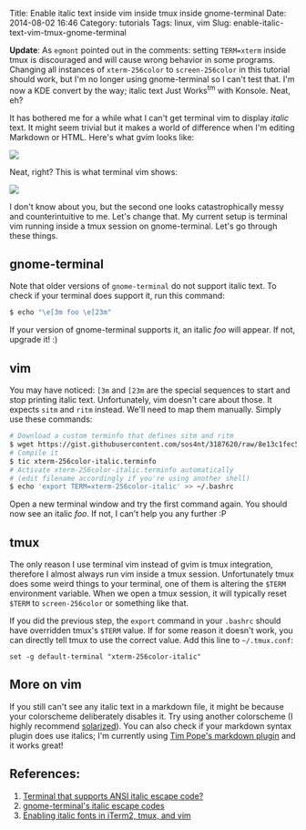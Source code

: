 Title: Enable italic text inside vim inside tmux inside gnome-terminal
Date: 2014-08-02 16:46
Category: tutorials
Tags: linux, vim
Slug: enable-italic-text-vim-tmux-gnome-terminal

**Update**: As `egmont` pointed out in the comments: setting `TERM=xterm` inside tmux is
discouraged and will cause wrong behavior in some programs. Changing all instances of
`xterm-256color` to `screen-256color` in this tutorial should work, but I'm no longer using
gnome-terminal so I can't test that. I'm now a KDE convert by the way; italic text Just
Works<sup>tm</sup> with Konsole. Neat, eh?

It has bothered me for a while what I can't get terminal vim to display *italic* text. It might
seem trivial but it makes a world of difference when I'm editing Markdown or HTML. Here's what gvim
looks like:

![](/images/italic_01_gvim.png)

Neat, right? This is what terminal vim shows:

![](/images/italic_02_vim.png)

I don't know about you, but the second one looks catastrophically messy and counterintuitive to me.
Let's change that. My current setup is terminal vim running inside a tmux session on
gnome-terminal. Let's go through these things.

## gnome-terminal

Note that older versions of `gnome-terminal` do not support italic text. To check if your terminal
does support it, run this command:

```bash
$ echo "\e[3m foo \e[23m"
```

If your version of gnome-terminal supports it, an italic *foo* will appear. If not, upgrade it! :)

## vim

You may have noticed: `[3m` and `[23m` are the special sequences to start and stop printing
italic text. Unfortunately, vim doesn't care about those. It expects `sitm` and `ritm` instead.
We'll need to map them manually. Simply use these commands:

```bash
# Download a custom terminfo that defines sitm and ritm
$ wget https://gist.githubusercontent.com/sos4nt/3187620/raw/8e13c1fec5b72d415ed2917590348451de5f8e58/xterm-256color-italic.terminfo
# Compile it
$ tic xterm-256color-italic.terminfo
# Activate xterm-256color-italic.terminfo automatically
# (edit filename accordingly if you're using another shell)
$ echo 'export TERM=xterm-256color-italic' >> ~/.bashrc
```

Open a new terminal window and try the first command again. You should now see an italic *foo*. If
not, I can't help you any further :P

## tmux

The only reason I use terminal vim instead of gvim is tmux integration, therefore I almost always
run vim inside a tmux session. Unfortunately tmux does some weird things to your terminal, one of
them is altering the `$TERM` environment variable. When we open a tmux session, it will typically
reset `$TERM` to `screen-256color` or something like that.

If you did the previous step, the `export` command in your `.bashrc` should have overridden tmux's
`$TERM` value. If for some reason it doesn't work, you can directly tell tmux to use the correct
value. Add this line to `~/.tmux.conf`:

```
set -g default-terminal "xterm-256color-italic"
```

## More on vim

If you still can't see any italic text in a markdown file, it might be because your colorscheme
deliberately disables it. Try using another colorscheme (I highly recommend [solarized][2]). You
can also check if your markdown syntax plugin does use italics; I'm currently using [Tim Pope's
markdown plugin][3] and it works great!

## References:

1. [Terminal that supports ANSI italic escape code?][4]
2. [gnome-terminal's italic escape codes][5]
3. [Enabling italic fonts in iTerm2, tmux, and vim][6]

[1]: https://gist.githubusercontent.com/sos4nt/3187620/raw/8e13c1fec5b72d415ed2917590348451de5f8e58/xterm-256color-italic.terminfo
[2]: http://ethanschoonover.com/solarized
[3]: https://github.com/tpope/vim-markdown
[4]: http://superuser.com/questions/204743/terminal-that-supports-ansi-italic-escape-code
[5]: http://stackoverflow.com/a/21077380
[6]: https://alexpearce.me/2014/05/italics-in-iterm2-vim-tmux/
